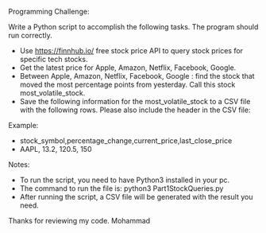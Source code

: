 Programming Challenge:

Write a Python script to accomplish the following tasks. The program should run correctly.
- Use https://finnhub.io/ free stock price API to query stock prices for specific tech stocks.
- Get the latest price for Apple, Amazon, Netflix, Facebook, Google.
- Between Apple, Amazon, Netflix, Facebook, Google : find the stock that moved the most percentage points from yesterday. Call this stock most_volatile_stock.
- Save the following information for the most_volatile_stock to a CSV file with the
following rows. Please also include the header in the CSV file: 

Example:
- stock_symbol,percentage_change,current_price,last_close_price
- AAPL, 13.2, 120.5, 150

Notes:
- To run the script, you need to have Python3 installed in your pc.
- The command to run the file is: python3 Part1StockQueries.py
- After running the script, a CSV file will be generated with the result you need.

Thanks for reviewing my code.
Mohammad
